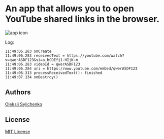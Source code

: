 # An app that allows you to open YouTube shared links in the browser.

![app icon](https://github.com/asilichenko/android-share-with-browser/assets/1503214/b14bccd7-ea1c-4de0-9377-2098cbe591c3)

Log:
```
11:49:06.283 onCreate
11:49:06.283 receivedText = https://youtube.com/watch?v=qwerASDF123&si=a_bCDEfj1-HIjK-m
11:49:06.283 videoId = qwerASDF123
11:49:06.284 uri = https://www.youtube.com/embed/qwerASDF123
11:49:06.313 processReceivedText(): finished
11:49:07.134 onDestroy()
```

## Authors
[Oleksii Sylichenko](https://github.com/asilichenko)

## License
[MIT License](LICENSE)

